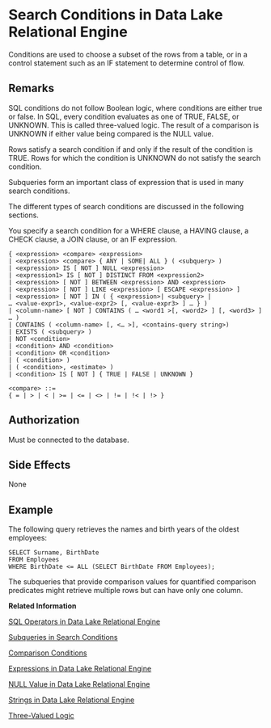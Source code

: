 <!-- loioa4fa3d9e84f21015a4a6a9424156ed9e -->

# Search Conditions in Data Lake Relational Engine

Conditions are used to choose a subset of the rows from a table, or in a control statement such as an IF statement to determine control of flow.



## Remarks

SQL conditions do not follow Boolean logic, where conditions are either true or false. In SQL, every condition evaluates as one of TRUE, FALSE, or UNKNOWN. This is called three-valued logic. The result of a comparison is UNKNOWN if either value being compared is the NULL value.

Rows satisfy a search condition if and only if the result of the condition is TRUE. Rows for which the condition is UNKNOWN do not satisfy the search condition.

Subqueries form an important class of expression that is used in many search conditions.

The different types of search conditions are discussed in the following sections.

You specify a search condition for a WHERE clause, a HAVING clause, a CHECK clause, a JOIN clause, or an IF expression.



```
{ <expression> <compare> <expression>
| <expression> <compare> { ANY | SOME| ALL } ( <subquery> )
| <expression> IS [ NOT ] NULL <expression>
| <expression1> IS [ NOT ] DISTINCT FROM <expression2>
| <expression> [ NOT ] BETWEEN <expression> AND <expression>
| <expression> [ NOT ] LIKE <expression> [ ESCAPE <expression> ]
| <expression> [ NOT ] IN ( { <expression>| <subquery> |
… <value-expr1>, <value-expr2> [, <value-expr3> ] … } )
| <column-name> [ NOT ] CONTAINS ( … <word1 >[, <word2> ] [, <word3> ] … )
| CONTAINS ( <column-name> [, <… >], <contains-query string>)
| EXISTS ( <subquery> )
| NOT <condition>
| <condition> AND <condition>
| <condition> OR <condition>
| ( <condition> )
| ( <condition>, <estimate> )
| <condition> IS [ NOT ] { TRUE | FALSE | UNKNOWN }
```

```
<compare> ::=
{ = | > | < | >= | <= | <> | != | !< | !> }
```



<a name="loioa4fa3d9e84f21015a4a6a9424156ed9e__iq_refbb_76"/>

## Authorization

Must be connected to the database.



<a name="loioa4fa3d9e84f21015a4a6a9424156ed9e__iq_refbb_78"/>

## Side Effects

None



<a name="loioa4fa3d9e84f21015a4a6a9424156ed9e__iq_refbb_77"/>

## Example

The following query retrieves the names and birth years of the oldest employees:

```
SELECT Surname, BirthDate 
FROM Employees 
WHERE BirthDate <= ALL (SELECT BirthDate FROM Employees);
```

The subqueries that provide comparison values for quantified comparison predicates might retrieve multiple rows but can have only one column.

**Related Information**  


[SQL Operators in Data Lake Relational Engine](sql-operators-in-data-lake-relational-engine-a4f0a69.md "These topics describe the arithmetic, string, and bitwise operators available in data lake Relational Engine.")

[Subqueries in Search Conditions](subqueries-in-search-conditions-a4fb435.md "A subquery is a SELECT statement enclosed in parentheses. Such a SELECT statement must contain one and only one select list item.")

[Comparison Conditions](comparison-conditions-a4fabf2.md "Comparison conditions in search conditions use a comparison operator.")

[Expressions in Data Lake Relational Engine](expressions-in-data-lake-relational-engine-a4ee102.md "Expressions are formed from different kinds of elements, such as constants, column names, SQL operators, and subqueries.")

[NULL Value in Data Lake Relational Engine](null-value-in-data-lake-relational-engine-a5107a2.md "Use NULL to specify a value that is unknown, missing, or not applicable.")

[Strings in Data Lake Relational Engine](strings-in-data-lake-relational-engine-a4ed4ed.md "Strings are either literal strings, or expressions with CHAR or VARCHAR data types.")

[Three-Valued Logic](three-valued-logic-a501bc6.md "The AND, OR, NOT, and IS logical operators of SQL work in three-valued logic.")

